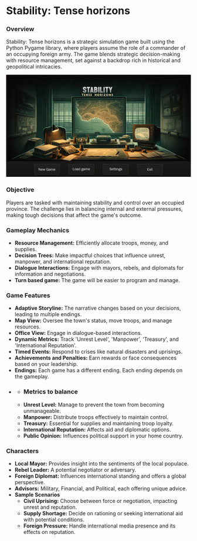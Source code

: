 <h1>Stability: Tense horizons</h1>
<h3>Overview</h3>
Stability: Tense horizons is a strategic simulation game built using the Python Pygame library, where players assume the role of a commander of an occupying foreign army. The game blends strategic decision-making with resource management, set against a backdrop rich in historical and geopolitical intricacies.


![Title menu](Assests/Graphics/Example%20graphics/Title_menu.png)

<h3>Objective</h3>
Players are tasked with maintaining stability and control over an occupied province. The challenge lies in balancing internal and external pressures, making tough decisions that affect the game's outcome.

<h3>Gameplay Mechanics</h3>
<ul>
  <li><strong>Resource Management:</strong> Efficiently allocate troops, money, and supplies.</li>
  <li><strong>Decision Trees:</strong> Make impactful choices that influence unrest, manpower, and international reputation.</li>
  <li><strong>Dialogue Interactions:</strong> Engage with mayors, rebels, and diplomats for information and negotiations.</li>
  <li><strong>Turn based game:</strong> The game will be easier to program and manage.</li>
</ul>

<h3>Game Features</h3>
<ul>
  <li><strong>Adaptive Storyline:</strong> The narrative changes based on your decisions, leading to multiple endings.</li>
  <li><strong>Map View:</strong> Oversee the town's status, move troops, and manage resources.</li>
  <li><strong>Office View:</strong> Engage in dialogue-based interactions.</li>
  <li><strong>Dynamic Metrics:</strong> Track 'Unrest Level', 'Manpower', 'Treasury', and 'International Reputation'.</li>
  <li><strong>Timed Events:</strong> Respond to crises like natural disasters and uprisings.</li>
  <li><strong>Achievements and Penalties:</strong> Earn rewards or face consequences based on your leadership.</li>
  <li><strong>Endings:</strong> Each game has a different ending. Each ending depends on the gameplay.</li>
  
  <li><ul>
  <li><h3>Metrics to balance</h3></li>
  <li><strong>Unrest Level:</strong> Manage to prevent the town from becoming unmanageable.</li>
  <li><strong>Manpower:</strong> Distribute troops effectively to maintain control.</li>
  <li><strong>Treasury:</strong> Essential for supplies and maintaining troop loyalty.</li>
  <li><strong>International Reputation:</strong> Affects aid and diplomatic options.</li>
  <li><strong>Public Opinion:</strong> Influences political support in your home country.</li>
  </ul></li>
</ul>



<h3>Characters</h3>
<ul>
  <li><strong>Local Mayor:</strong> Provides insight into the sentiments of the local populace.</li>
  <li><strong>Rebel Leader:</strong> A potential negotiator or adversary.</li>
  <li><strong>Foreign Diplomat:</strong> Influences international standing and offers a global perspective.</li>
  <li><strong>Advisors:</strong> Military, Financial, and Political, each offering unique advice.</li>
  <li><strong>Sample Scenarios</strong>
    <ul>
      <li><strong>Civil Uprising:</strong> Choose between force or negotiation, impacting unrest and reputation.</li>
      <li><strong>Supply Shortage:</strong> Decide on rationing or seeking international aid with potential conditions.</li>
      <li><strong>Foreign Pressure:</strong> Handle international media presence and its effects on reputation.</li>
    </ul>
  </li>
</ul>
